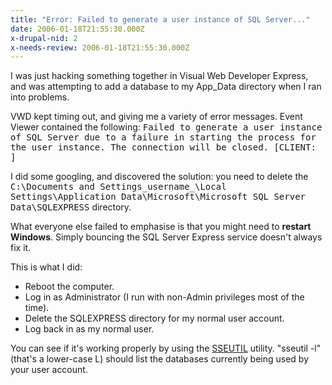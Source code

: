 ```yaml
---
title: "Error: Failed to generate a user instance of SQL Server..."
date: 2006-01-18T21:55:30.000Z
x-drupal-nid: 2
x-needs-review: 2006-01-18T21:55:30.000Z
---
```

I was just hacking something together in Visual Web Developer Express, and was attempting to add a database to my App_Data directory when I ran into problems.

VWD kept timing out, and giving me a variety of error messages. Event Viewer contained the following: <tt>Failed to generate a user instance of SQL Server due to a failure in starting the process for the user instance. The connection will be closed. [CLIENT: <local machine="">]</local></tt>

I did some googling, and discovered the solution: you need to delete the <tt>C:\Documents and Settings\_username_\Local Settings\Application Data\Microsoft\Microsoft SQL Server Data\SQLEXPRESS</tt> directory.

What everyone else failed to emphasise is that you might need to **restart Windows**. Simply bouncing the SQL Server Express service doesn't always fix it.

This is what I did:

*   Reboot the computer.
*   Log in as Administrator (I run with non-Admin privileges most of the time).
*   Delete the SQLEXPRESS directory for my normal user account.
*   Log back in as my normal user.

You can see if it's working properly by using the [SSEUTIL](http://www.microsoft.com/downloads/details.aspx?FamilyID=fa87e828-173f-472e-a85c-27ed01cf6b02&DisplayLang=en) utility. "sseutil -l" (that's a lower-case L) should list the databases currently being used by your user account.